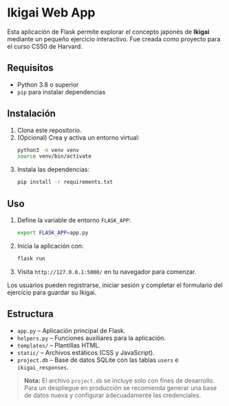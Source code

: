 # Ikigai Web App

Esta aplicación de Flask permite explorar el concepto japonés de **Ikigai** mediante un pequeño ejercicio interactivo. Fue creada como proyecto para el curso CS50 de Harvard.

## Requisitos

- Python 3.8 o superior
- `pip` para instalar dependencias

## Instalación

1. Clona este repositorio.
2. (Opcional) Crea y activa un entorno virtual:
   ```bash
   python3 -m venv venv
   source venv/bin/activate
   ```
3. Instala las dependencias:
   ```bash
   pip install -r requirements.txt
   ```

## Uso

1. Define la variable de entorno `FLASK_APP`:
   ```bash
   export FLASK_APP=app.py
   ```
2. Inicia la aplicación con:
   ```bash
   flask run
   ```
3. Visita `http://127.0.0.1:5000/` en tu navegador para comenzar.

Los usuarios pueden registrarse, iniciar sesión y completar el formulario del ejercicio para guardar su Ikigai.

## Estructura

- `app.py` – Aplicación principal de Flask.
- `helpers.py` – Funciones auxiliares para la aplicación.
- `templates/` – Plantillas HTML.
- `static/` – Archivos estáticos (CSS y JavaScript).
- `project.db` – Base de datos SQLite con las tablas `users` e `ikigai_responses`.

> **Nota:** El archivo `project.db` se incluye solo con fines de desarrollo. Para un despliegue en producción se recomienda generar una base de datos nueva y configurar adecuadamente las credenciales.
